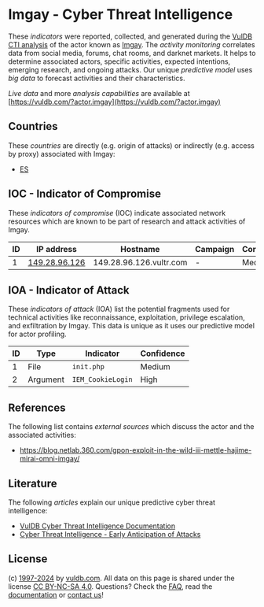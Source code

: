 # Imgay - Cyber Threat Intelligence

These _indicators_ were reported, collected, and generated during the [VulDB CTI analysis](https://vuldb.com/?kb.cti) of the actor known as [Imgay](https://vuldb.com/?actor.imgay). The _activity monitoring_ correlates data from social media, forums, chat rooms, and darknet markets. It helps to determine associated actors, specific activities, expected intentions, emerging research, and ongoing attacks. Our unique _predictive model_ uses _big data_ to forecast activities and their characteristics.

_Live data_ and more _analysis capabilities_ are available at [https://vuldb.com/?actor.imgay](https://vuldb.com/?actor.imgay)

## Countries

These _countries_ are directly (e.g. origin of attacks) or indirectly (e.g. access by proxy) associated with Imgay:

* [ES](https://vuldb.com/?country.es)

## IOC - Indicator of Compromise

These _indicators of compromise_ (IOC) indicate associated network resources which are known to be part of research and attack activities of Imgay.

ID | IP address | Hostname | Campaign | Confidence
-- | ---------- | -------- | -------- | ----------
1 | [149.28.96.126](https://vuldb.com/?ip.149.28.96.126) | 149.28.96.126.vultr.com | - | Medium

## IOA - Indicator of Attack

These _indicators of attack_ (IOA) list the potential fragments used for technical activities like reconnaissance, exploitation, privilege escalation, and exfiltration by Imgay. This data is unique as it uses our predictive model for actor profiling.

ID | Type | Indicator | Confidence
-- | ---- | --------- | ----------
1 | File | `init.php` | Medium
2 | Argument | `IEM_CookieLogin` | High

## References

The following list contains _external sources_ which discuss the actor and the associated activities:

* https://blog.netlab.360.com/gpon-exploit-in-the-wild-iii-mettle-hajime-mirai-omni-imgay/

## Literature

The following _articles_ explain our unique predictive cyber threat intelligence:

* [VulDB Cyber Threat Intelligence Documentation](https://vuldb.com/?kb.cti)
* [Cyber Threat Intelligence - Early Anticipation of Attacks](https://www.scip.ch/en/?labs.20201022)

## License

(c) [1997-2024](https://vuldb.com/?kb.changelog) by [vuldb.com](https://vuldb.com/?kb.about). All data on this page is shared under the license [CC BY-NC-SA 4.0](https://creativecommons.org/licenses/by-nc-sa/4.0/). Questions? Check the [FAQ](https://vuldb.com/?kb.faq), read the [documentation](https://vuldb.com/?kb) or [contact us](https://vuldb.com/?contact)!
